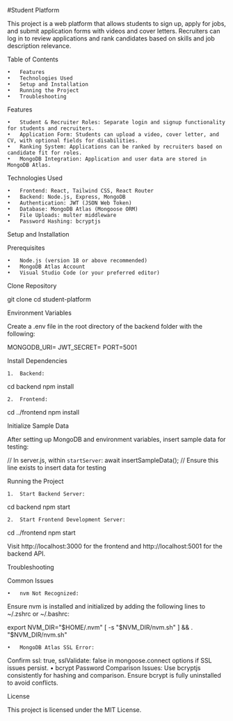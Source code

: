 
#Student Platform

This project is a web platform that allows students to sign up, apply for jobs, and submit application forms with videos and cover letters. Recruiters can log in to review applications and rank candidates based on skills and job description relevance.

Table of Contents

	•	Features
	•	Technologies Used
	•	Setup and Installation
	•	Running the Project
	•	Troubleshooting

Features

	•	Student & Recruiter Roles: Separate login and signup functionality for students and recruiters.
	•	Application Form: Students can upload a video, cover letter, and CV, with optional fields for disabilities.
	•	Ranking System: Applications can be ranked by recruiters based on candidate fit for roles.
	•	MongoDB Integration: Application and user data are stored in MongoDB Atlas.

Technologies Used

	•	Frontend: React, Tailwind CSS, React Router
	•	Backend: Node.js, Express, MongoDB
	•	Authentication: JWT (JSON Web Token)
	•	Database: MongoDB Atlas (Mongoose ORM)
	•	File Uploads: multer middleware
	•	Password Hashing: bcryptjs

Setup and Installation

Prerequisites

	•	Node.js (version 18 or above recommended)
	•	MongoDB Atlas Account
	•	Visual Studio Code (or your preferred editor)

Clone Repository

git clone <your-repository-url>
cd student-platform

Environment Variables

Create a .env file in the root directory of the backend folder with the following:

MONGODB_URI=<your-mongodb-uri>
JWT_SECRET=<your-jwt-secret>
PORT=5001

Install Dependencies

	1.	Backend:

cd backend
npm install


	2.	Frontend:

cd ../frontend
npm install



Initialize Sample Data

After setting up MongoDB and environment variables, insert sample data for testing:

// In server.js, within `startServer`:
await insertSampleData(); // Ensure this line exists to insert data for testing

Running the Project

	1.	Start Backend Server:

cd backend
npm start


	2.	Start Frontend Development Server:

cd ../frontend
npm start



Visit http://localhost:3000 for the frontend and http://localhost:5001 for the backend API.

Troubleshooting

Common Issues

	•	nvm Not Recognized:
Ensure nvm is installed and initialized by adding the following lines to ~/.zshrc or ~/.bashrc:

export NVM_DIR="$HOME/.nvm"
[ -s "$NVM_DIR/nvm.sh" ] && \. "$NVM_DIR/nvm.sh"


	•	MongoDB Atlas SSL Error:
Confirm ssl: true, sslValidate: false in mongoose.connect options if SSL issues persist.
	•	bcrypt Password Comparison Issues:
Use bcryptjs consistently for hashing and comparison. Ensure bcrypt is fully uninstalled to avoid conflicts.

License

This project is licensed under the MIT License.
